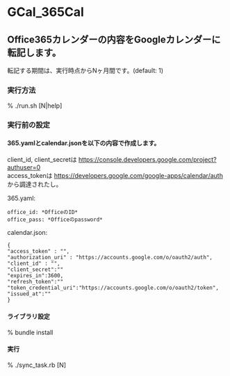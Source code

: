 # GCal_365Cal

## Office365カレンダーの内容をGoogleカレンダーに転記します。
転記する期間は、実行時点からNヶ月間です。(default: 1)

### 実行方法

% ./run.sh [N|help]

### 実行前の設定
#### 365.yamlとcalendar.jsonを以下の内容で作成します。  
client_id, client_secretは https://console.developers.google.com/project?authuser=0  
access_tokenは https://developers.google.com/google-apps/calendar/auth
から調達されたし。

365.yaml:
```
office_id: *OfficeのID*  
office_pass: *Officeのpassword*  
```

calendar.json:

```
{  
"access_token" : "",  
"authorization_uri" : "https://accounts.google.com/o/oauth2/auth",  
"client_id" : "",  
"client_secret":""  
"expires_in":3600,  
"refresh_token":""  
"token_credential_uri":"https://accounts.google.com/o/oauth2/token",  
"issued_at":""  
}
```

#### ライブラリ設定  
% bundle install

#### 実行
% ./sync_task.rb [N]
